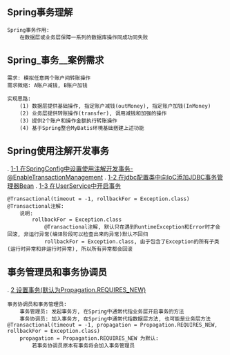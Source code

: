 ## Spring事务理解
    Spring事务作用: 
        在数据层或业务层保障一系列的数据库操作同成功同失败
        
## Spring_事务__案例需求
    需求: 模拟任意两个账户间转账操作
    需求微缩: A账户减钱, B账户加钱
    
    实现思路: 
        (1) 数据层提供基础操作, 指定账户减钱(outMoney), 指定账户加钱(InMoney)
        (2) 业务层提供转账操作(transfer), 调用减钱和加强的操作
        (3) 提供2个账户和操作金额执行转账操作
        (4) 基于Spring整合MyBatis环境基础搭建上述功能
        
## Spring使用注解开发事务
.   [1-1 在SpringConfig中设置使用注解开发事务-@EnableTransactionManagement](./main/java/hui/hui.config/SpringConfig.java)
.   [1-2 在jdbc配置类中向IoC添加JDBC事务管理器Bean](./main/java/hui/hui.config/JdbcConfig.java)
.   [1-3 在UserService中开启事务](./main/java/hui/Service/UserService.java)
       
    @Transactional(timeout = -1, rollbackFor = Exception.class)  
    @Transactional注解:
        说明:
            rollbackFor = Exception.class
                @Transactional注解, 默认只在遇到RuntimeException和Error时才会回滚, 非运行异常(编译阶段可以检查出来的异常)默认不回归
                rollbackFor = Exception.class, 由于包含了Exception的所有子类(运行时异常和非运行时异常), 所以所有异常都会回滚
            
## 事务管理员和事务协调员
.   [2 设置事务(默认为Propagation.REQUIRES_NEW)](./main/java/hui/Service/UserService.java)
    
    事务协调员和事务管理员:
        事务管理员: 发起事务方, 在Spring中通常代指业务层开启事务的方法
        事务协调员: 加入事务方, 在Spring中通常代指数据层方法, 也可能是业务层方法
    @Transactional(timeout = -1, propagation = Propagation.REQUIRES_NEW, rollbackFor = Exception.class)
        propagation = Propagation.REQUIRES_NEW 为默认:
            若事务协调员原本有事务将会加入事务管理员
